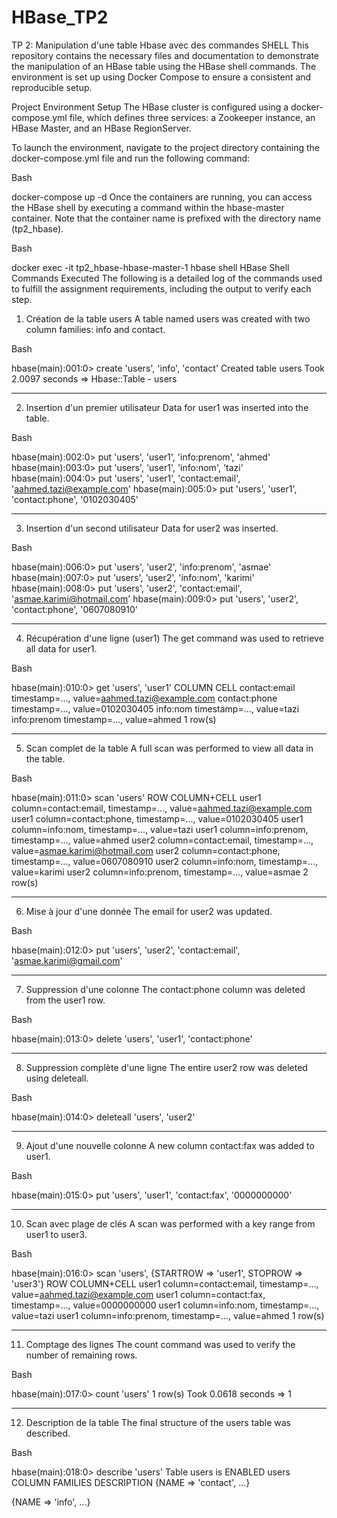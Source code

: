 ﻿# HBase_TP2
 
TP 2: Manipulation d'une table Hbase avec des commandes SHELL
This repository contains the necessary files and documentation to demonstrate the manipulation of an HBase table using the HBase shell commands. The environment is set up using Docker Compose to ensure a consistent and reproducible setup.

Project Environment Setup
The HBase cluster is configured using a docker-compose.yml file, which defines three services: a Zookeeper instance, an HBase Master, and an HBase RegionServer.

To launch the environment, navigate to the project directory containing the docker-compose.yml file and run the following command:

Bash

docker-compose up -d
Once the containers are running, you can access the HBase shell by executing a command within the hbase-master container. Note that the container name is prefixed with the directory name (tp2_hbase).

Bash

docker exec -it tp2_hbase-hbase-master-1 hbase shell
HBase Shell Commands Executed
The following is a detailed log of the commands used to fulfill the assignment requirements, including the output to verify each step.

1. Création de la table users
A table named users was created with two column families: info and contact.

Bash

hbase(main):001:0> create 'users', 'info', 'contact'
Created table users
Took 2.0097 seconds
=> Hbase::Table - users
<hr>

2. Insertion d'un premier utilisateur
Data for user1 was inserted into the table.

Bash

hbase(main):002:0> put 'users', 'user1', 'info:prenom', 'ahmed'
hbase(main):003:0> put 'users', 'user1', 'info:nom', 'tazi'
hbase(main):004:0> put 'users', 'user1', 'contact:email', 'aahmed.tazi@example.com'
hbase(main):005:0> put 'users', 'user1', 'contact:phone', '0102030405'
<hr>

3. Insertion d'un second utilisateur
Data for user2 was inserted.

Bash

hbase(main):006:0> put 'users', 'user2', 'info:prenom', 'asmae'
hbase(main):007:0> put 'users', 'user2', 'info:nom', 'karimi'
hbase(main):008:0> put 'users', 'user2', 'contact:email', 'asmae.karimi@hotmail.com'
hbase(main):009:0> put 'users', 'user2', 'contact:phone', '0607080910'
<hr>

4. Récupération d'une ligne (user1)
The get command was used to retrieve all data for user1.

Bash

hbase(main):010:0> get 'users', 'user1'
COLUMN                           CELL
 contact:email                   timestamp=..., value=aahmed.tazi@example.com
 contact:phone                   timestamp=..., value=0102030405
 info:nom                        timestamp=..., value=tazi
 info:prenom                     timestamp=..., value=ahmed
1 row(s)
<hr>

5. Scan complet de la table
A full scan was performed to view all data in the table.

Bash

hbase(main):011:0> scan 'users'
ROW                              COLUMN+CELL
 user1                           column=contact:email, timestamp=..., value=aahmed.tazi@example.com
 user1                           column=contact:phone, timestamp=..., value=0102030405
 user1                           column=info:nom, timestamp=..., value=tazi
 user1                           column=info:prenom, timestamp=..., value=ahmed
 user2                           column=contact:email, timestamp=..., value=asmae.karimi@hotmail.com
 user2                           column=contact:phone, timestamp=..., value=0607080910
 user2                           column=info:nom, timestamp=..., value=karimi
 user2                           column=info:prenom, timestamp=..., value=asmae
2 row(s)
<hr>

6. Mise à jour d'une donnée
The email for user2 was updated.

Bash

hbase(main):012:0> put 'users', 'user2', 'contact:email', 'asmae.karimi@gmail.com'
<hr>

7. Suppression d'une colonne
The contact:phone column was deleted from the user1 row.

Bash

hbase(main):013:0> delete 'users', 'user1', 'contact:phone'
<hr>

8. Suppression complète d'une ligne
The entire user2 row was deleted using deleteall.

Bash

hbase(main):014:0> deleteall 'users', 'user2'
<hr>

9. Ajout d'une nouvelle colonne
A new column contact:fax was added to user1.

Bash

hbase(main):015:0> put 'users', 'user1', 'contact:fax', '0000000000'
<hr>

10. Scan avec plage de clés
A scan was performed with a key range from user1 to user3.

Bash

hbase(main):016:0> scan 'users', {STARTROW => 'user1', STOPROW => 'user3'}
ROW                              COLUMN+CELL
 user1                           column=contact:email, timestamp=..., value=aahmed.tazi@example.com
 user1                           column=contact:fax, timestamp=..., value=0000000000
 user1                           column=info:nom, timestamp=..., value=tazi
 user1                           column=info:prenom, timestamp=..., value=ahmed
1 row(s)
<hr>

11. Comptage des lignes
The count command was used to verify the number of remaining rows.

Bash

hbase(main):017:0> count 'users'
1 row(s)
Took 0.0618 seconds
=> 1
<hr>

12. Description de la table
The final structure of the users table was described.

Bash

hbase(main):018:0> describe 'users'
Table users is ENABLED
users
COLUMN FAMILIES DESCRIPTION
{NAME => 'contact', ...}

{NAME => 'info', ...}
